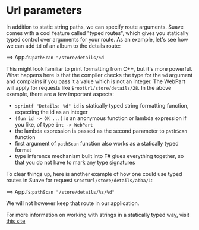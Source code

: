 # Url parameters

In addition to static string paths, we can specify route arguments.
Suave comes with a cool feature called "typed routes", which gives you statically typed control over arguments for your route. As an example, let's see how we can add `id` of an album to the details route:

==> App.fs:`pathScan "/store/details/%d`

This might look familiar to print formatting from C++, but it's more powerful.
What happens here is that the compiler checks the type for the `%d` argument and complains if you pass it a value which is not an integer.
The WebPart will apply for requests like `$rootUrl/store/details/28`.
In the above example, there are a few important aspects:
- `sprintf "Details: %d" id` is statically typed string formatting function, expecting the id as an integer 
- `(fun id -> OK ...)` is an anonymous function or lambda expression if you like, of type `int -> WebPart`
- the lambda expression is passed as the second parameter to `pathScan` function
- first argument of `pathScan` function also works as a statically typed format
- type inference mechanism built into F# glues everything together, so that you do not have to mark any type signatures

To clear things up, here is another example of how one could use typed routes in Suave for request `$rootUrl/store/details/abba/1`:

==> App.fs:`pathScan "/store/details/%s/%d"`

We will not however keep that route in our application.

For more information on working with strings in a statically typed way, visit [this site](http://fsharpforfunandprofit.com/posts/printf/)

